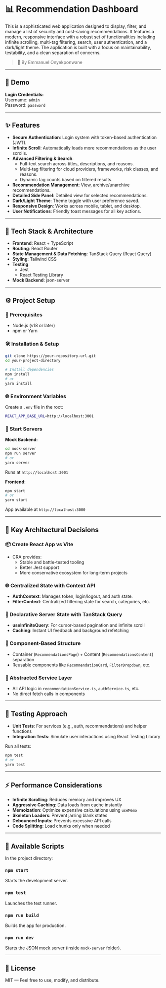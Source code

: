 # 📊 Recommendation Dashboard

This is a sophisticated web application designed to display, filter, and manage a list of security and cost-saving recommendations. It features a modern, responsive interface with a robust set of functionalities including infinite scrolling, multi-tag filtering, search, user authentication, and a dark/light theme. The application is built with a focus on maintainability, testability, and a clean separation of concerns.

> 👤 By Emmanuel Onyekponwane

---

## 🔗 Demo

**Login Credentials:**\
Username: `admin`\
Password: `password`

---

## ✨ Features

- **Secure Authentication**: Login system with token-based authentication (JWT).
- **Infinite Scroll**: Automatically loads more recommendations as the user scrolls.
- **Advanced Filtering & Search**:
  - Full-text search across titles, descriptions, and reasons.
  - Multi-tag filtering for cloud providers, frameworks, risk classes, and reasons.
  - Dynamic tag counts based on filtered results.
- **Recommendation Management**: View, archive/unarchive recommendations.
- **Detailed Side Panel**: Detailed view for selected recommendations.
- **Dark/Light Theme**: Theme toggle with user preference saved.
- **Responsive Design**: Works across mobile, tablet, and desktop.
- **User Notifications**: Friendly toast messages for all key actions.

---

## 🧱 Tech Stack & Architecture

- **Frontend**: React + TypeScript
- **Routing**: React Router
- **State Management & Data Fetching**: TanStack Query (React Query)
- **Styling**: Tailwind CSS
- **Testing**:
  - Jest
  - React Testing Library
- **Mock Backend**: json-server

---

## ⚙️ Project Setup

### 🔧 Prerequisites

- Node.js (v18 or later)
- npm or Yarn

### 🛠 Installation & Setup

```bash
git clone https://your-repository-url.git
cd your-project-directory

# Install dependencies
npm install
# or
yarn install
```

### 🌐 Environment Variables

Create a `.env` file in the root:

```bash
REACT_APP_BASE_URL=http://localhost:3001
```

### 🚀 Start Servers

**Mock Backend:**

```bash
cd mock-server
npm run server
# or
yarn server
```

Runs at `http://localhost:3001`

**Frontend:**

```bash
npm start
# or
yarn start
```

App available at `http://localhost:3000`

---

## 🧠 Key Architectural Decisions

### 📦 Create React App vs Vite

- CRA provides:
  - Stable and battle-tested tooling
  - Better Jest support
  - More conservative ecosystem for long-term projects

### 🌐 Centralized State with Context API

- **AuthContext**: Manages token, login/logout, and auth state.
- **FilterContext**: Centralized filtering state for search, categories, etc.

### 📡 Declarative Server State with TanStack Query

- **useInfiniteQuery**: For cursor-based pagination and infinite scroll
- **Caching**: Instant UI feedback and background refetching

### 🧩 Component-Based Structure

- Container (`RecommendationsPage`) + Content (`RecommendationsContent`) separation
- Reusable components like `RecommendationCard`, `FilterDropdown`, etc.

### 📁 Abstracted Service Layer

- All API logic in `recommendationService.ts`, `authService.ts`, etc.
- No direct fetch calls in components

---

## 🧪 Testing Approach

- **Unit Tests**: For services (e.g., auth, recommendations) and helper functions
- **Integration Tests**: Simulate user interactions using React Testing Library

Run all tests:

```bash
npm test
# or
yarn test
```

---

## ⚡ Performance Considerations

- **Infinite Scrolling**: Reduces memory and improves UX
- **Aggressive Caching**: Data loads from cache instantly
- **Memoization**: Optimize expensive calculations using `useMemo`
- **Skeleton Loaders**: Prevent jarring blank states
- **Debounced Inputs**: Prevents excessive API calls
- **Code Splitting**: Load chunks only when needed

---

## 📜 Available Scripts

In the project directory:

### `npm start`

Starts the development server.

### `npm test`

Launches the test runner.

### `npm run build`

Builds the app for production.

### `npm run dev`

Starts the JSON mock server (inside `mock-server` folder).

---

## 📖 License

MIT — Feel free to use, modify, and distribute.

